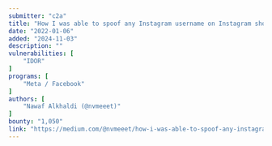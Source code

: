 ```yaml
---
submitter: "c2a"
title: "How I was able to spoof any Instagram username on Instagram shop"
date: "2022-01-06"
added: "2024-11-03"
description: ""
vulnerabilities: [
    "IDOR"
]
programs: [
    "Meta / Facebook"
]
authors: [
    "Nawaf Alkhaldi (@nvmeeet)"
]
bounty: "1,050"
link: "https://medium.com/@nvmeeet/how-i-was-able-to-spoof-any-instagram-username-on-instagram-shop-b4d6abdb474a"
---
```




